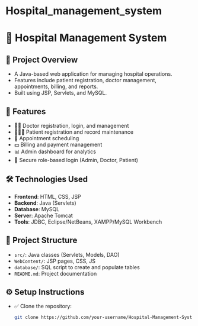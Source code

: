 # Hospital_management_system
# 🏥 Hospital Management System

## 📌 Project Overview
- A Java-based web application for managing hospital operations.
- Features include patient registration, doctor management, appointments, billing, and reports.
- Built using JSP, Servlets, and MySQL.

## 🚀 Features
- 👨‍⚕️ Doctor registration, login, and management
- 🧑‍🤝‍🧑 Patient registration and record maintenance
- 📅 Appointment scheduling
- 💵 Billing and payment management
- 📊 Admin dashboard for analytics
- 🔐 Secure role-based login (Admin, Doctor, Patient)

## 🛠️ Technologies Used
- **Frontend**: HTML, CSS, JSP
- **Backend**: Java (Servlets)
- **Database**: MySQL
- **Server**: Apache Tomcat
- **Tools**: JDBC, Eclipse/NetBeans, XAMPP/MySQL Workbench

## 📂 Project Structure
- `src/`: Java classes (Servlets, Models, DAO)
- `WebContent/`: JSP pages, CSS, JS
- `database/`: SQL script to create and populate tables
- `README.md`: Project documentation

## ⚙️ Setup Instructions
- ✅ Clone the repository:
  ```bash
  git clone https://github.com/your-username/Hospital-Management-System.git
